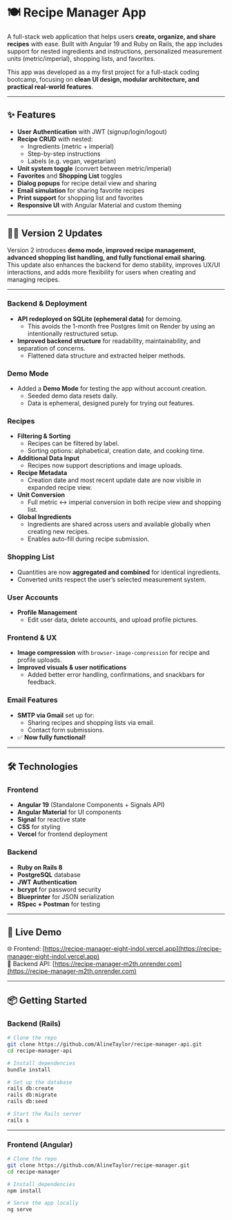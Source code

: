 # 🍽️ Recipe Manager App

A full-stack web application that helps users **create, organize, and share recipes** with ease. Built with Angular 19 and Ruby on Rails, the app includes support for nested ingredients and instructions, personalized measurement units (metric/imperial), shopping lists, and favorites.

This app was developed as a my first project for a full-stack coding bootcamp, focusing on **clean UI design, modular architecture, and practical real-world features**.

---

## ✨ Features

- **User Authentication** with JWT (signup/login/logout)
- **Recipe CRUD** with nested:
  - Ingredients (metric + imperial)
  - Step-by-step instructions
  - Labels (e.g. vegan, vegetarian)
- **Unit system toggle** (convert between metric/imperial)
- **Favorites** and **Shopping List** toggles
- **Dialog popups** for recipe detail view and sharing
- **Email simulation** for sharing favorite recipes
- **Print support** for shopping list and favorites
- **Responsive UI** with Angular Material and custom theming

---
## ✌🏻 Version 2 Updates

Version 2 introduces **demo mode, improved recipe management, advanced shopping list handling, and fully functional email sharing**.  
This update also enhances the backend for demo stability, improves UX/UI interactions, and adds more flexibility for users when creating and managing recipes.

---

### Backend & Deployment
- **API redeployed on SQLite (ephemeral data)** for demoing.  
  - This avoids the 1-month free Postgres limit on Render by using an intentionally restructured setup.  
- **Improved backend structure** for readability, maintainability, and separation of concerns.  
  - Flattened data structure and extracted helper methods.

### Demo Mode
- Added a **Demo Mode** for testing the app without account creation.  
  - Seeded demo data resets daily.  
  - Data is ephemeral, designed purely for trying out features.  

### Recipes
- **Filtering & Sorting**  
  - Recipes can be filtered by label.  
  - Sorting options: alphabetical, creation date, and cooking time.  
- **Additional Data Input**  
  - Recipes now support descriptions and image uploads.  
- **Recipe Metadata**  
  - Creation date and most recent update date are now visible in expanded recipe view.  
- **Unit Conversion**  
  - Full metric ↔ imperial conversion in both recipe view and shopping list.  
- **Global Ingredients**  
  - Ingredients are shared across users and available globally when creating new recipes.  
  - Enables auto-fill during recipe submission.

### Shopping List
- Quantities are now **aggregated and combined** for identical ingredients.  
- Converted units respect the user’s selected measurement system.  

### User Accounts
- **Profile Management**  
  - Edit user data, delete accounts, and upload profile pictures.  

### Frontend & UX
- **Image compression** with `browser-image-compression` for recipe and profile uploads.  
- **Improved visuals & user notifications**  
  - Added better error handling, confirmations, and snackbars for feedback.  

### Email Features
- **SMTP via Gmail** set up for:  
  - Sharing recipes and shopping lists via email.  
  - Contact form submissions.  
- ✅ **Now fully functional!**  

---

## 🛠️ Technologies

### Frontend

- **Angular 19** (Standalone Components + Signals API)
- **Angular Material** for UI components
- **Signal** for reactive state
- **CSS** for styling
- **Vercel** for frontend deployment

### Backend

- **Ruby on Rails 8**
- **PostgreSQL** database
- **JWT Authentication**
- **bcrypt** for password security
- **Blueprinter** for JSON serialization
- **RSpec + Postman** for testing

---

## 🚀 Live Demo

🌐 Frontend: [https://recipe-manager-eight-indol.vercel.app](https://recipe-manager-eight-indol.vercel.app)  
🔗 Backend API: [https://recipe-manager-m2th.onrender.com](https://recipe-manager-m2th.onrender.com)

---

## 📦 Getting Started

### Backend (Rails)

```bash
# Clone the repo
git clone https://github.com/AlineTaylor/recipe-manager-api.git
cd recipe-manager-api

# Install dependencies
bundle install

# Set up the database
rails db:create
rails db:migrate
rails db:seed

# Start the Rails server
rails s
```

---

### Frontend (Angular)

```bash
# Clone the repo
git clone https://github.com/AlineTaylor/recipe-manager.git
cd recipe-manager

# Install dependencies
npm install

# Serve the app locally
ng serve

```
